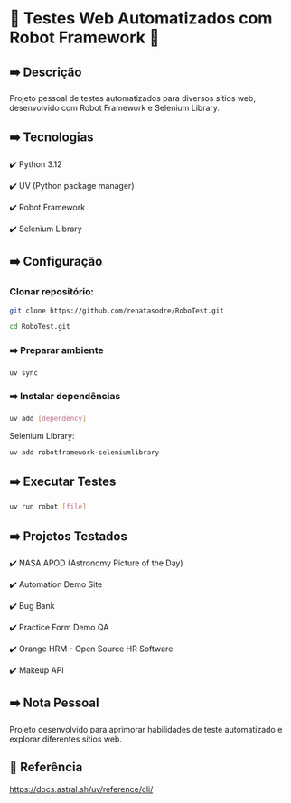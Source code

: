 # 🤖 Testes Web Automatizados com Robot Framework 🤖

## ➡️ Descrição
Projeto pessoal de testes automatizados para diversos sítios web, desenvolvido com Robot Framework e Selenium Library.

## ➡️ Tecnologias
✔️ Python 3.12

✔️ UV (Python package manager)

✔️ Robot Framework 

✔️ Selenium Library

## ➡️ Configuração

### Clonar repositório:

```bash
git clone https://github.com/renatasodre/RoboTest.git
```

```bash
cd RoboTest.git
```

### ➡️ Preparar ambiente
```bash
uv sync
```

### ➡️ Instalar dependências
```bash
uv add [dependency]
```

Selenium Library: 
```bash
uv add robotframework-seleniumlibrary
```

## ➡️ Executar Testes

```bash
uv run robot [file]
```

## ➡️ Projetos Testados

✔️  NASA APOD (Astronomy Picture of the Day)

✔️  Automation Demo Site

✔️  Bug Bank

✔️  Practice Form Demo QA

✔️  Orange HRM - Open Source HR Software

✔️  Makeup API

## ➡️ Nota Pessoal
Projeto desenvolvido para aprimorar habilidades de teste automatizado e explorar diferentes sítios web.

## 🔗 Referência
https://docs.astral.sh/uv/reference/cli/